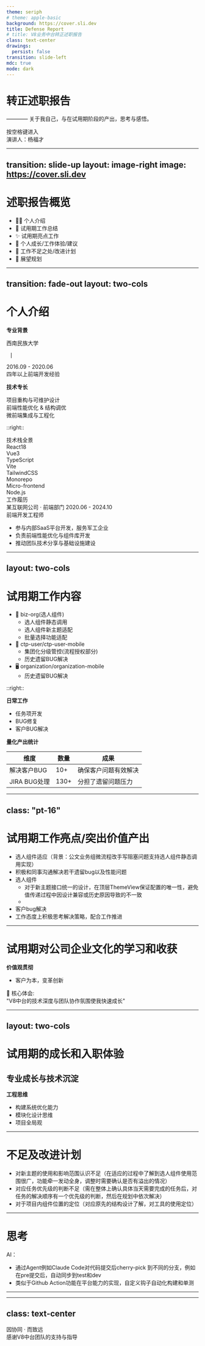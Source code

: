 ```yaml
---
theme: seriph
# theme: apple-basic
background: https://cover.sli.dev
title: Defense Report
# title: V8业务中台转正述职报告
class: text-center
drawings:
  persist: false
transition: slide-left
mdc: true
mode: dark
---
```


<!-- # Template For Work

Probation confirmation defense template.

<div @click="$slidev.nav.next" class="mt-12 py-1" hover:bg="white  op-10">
  Press Space for next page <carbon:arrow-right />
</div> -->

# 转正述职报告

———— 关于我自己，与在试用期阶段的产出，思考与感悟。

<div @click="$slidev.nav.next" class="mt-12 py-1 text-3" hover:bg="white  op-10">
  按空格键进入 <carbon:arrow-right />
</div>

<div class="absolute bottom-15 left-200 flex items-center">
  <span class="text-2.9">演讲人：杨福才</span>
</div>

<SeeyonIcon />

---
transition: slide-up
layout: image-right
image: https://cover.sli.dev
---

<SeeyonIcon />

# <SeeyonText>述职报告概览</SeeyonText>

- 🧑‍💻 个人介绍
- 📅 试用期工作总结
- ✨ 试用期亮点工作
- 🎁 个人成长/工作体验/建议
- 🎈 工作不足之处/改进计划
- 🎉 展望规划

---
transition: fade-out
layout: two-cols
---

<SeeyonIcon />

# <SeeyonText>个人介绍</SeeyonText>

<div class="text-left mt-8">

  **专业背景**
  <div class="mt-6">
   <div class="ml-4 mt-3 space-y-2">
      <div class="flex items-center">
        <carbon:home class="text-red-400 mr-2"/>
        <span class="text-red-500">西南民族大学</span>  <pre> | </pre> 2016.09 - 2020.06
      </div>
      <div class="flex items-center">
        <carbon:api-key class="text-purple-400 mr-2"/> 
        四年以上前端开发经验
      </div>
    </div>
  </div>

  **技术专长**
  <div class="mt-6">
    <div class="ml-4 mt-3 space-y-2">
      <div class="flex items-center">
        <carbon:code class="text-blue-400 mr-2"/>
        项目重构与可维护设计
      </div>
      <div class="flex items-center">
        <carbon:data-vis-2 class="text-purple-400 mr-2"/>
        前端性能优化 & 结构调优
      </div>
      <div class="flex items-center">
        <carbon:deploy-rules class="text-green-400 mr-2"/>
        微前端集成与工程化
      </div>
    </div>
  </div>

</div>

::right::

<div class="mt-8 text-left">
  <div class="flex items-center mb-3 text-blue-300">
    <carbon:code class="mr-2"/>
    技术栈全景
  </div>
  <div class="flex flex-wrap gap-1">
    <div class="px-2 py-1 bg-gray-800 rounded text-xs">React18</div>
    <div class="px-2 py-1 bg-gray-800 rounded text-xs">Vue3</div>
    <div class="px-2 py-1 bg-gray-800 rounded text-xs">TypeScript</div>
    <div class="px-2 py-1 bg-gray-800 rounded text-xs">Vite</div>
    <div class="px-2 py-1 bg-gray-800 rounded text-xs">TailwindCSS</div>
    <div class="px-2 py-1 bg-gray-800 rounded text-xs">Monorepo</div>
    <div class="px-2 py-1 bg-gray-800 rounded text-xs">Micro-frontend</div>
    <div class="px-2 py-1 bg-gray-800 rounded text-xs">Node.js</div>
  </div>
</div>

<div class="mt-10 text-left">
  <div class="text-lg font-bold mb-2 flex items-center">
    <carbon:portfolio class="text-yellow-400 mr-2"/>
    工作履历
  </div>

  <div class="space-y-4">
    <!-- <div class="p-4 bg-gray-800 rounded-lg">
      <div class="flex items-center mb-1">
        <span class="font-semibold text-base text-blue-300">致远互联 · V8业务中台</span>
        <span class="ml-3 text-xs text-gray-400">2025.06 - 至今</span>
      </div>
      <div class="text-sm text-gray-200 mb-1">前端工程师</div>
      <ul class="list-disc ml-5 text-xs text-gray-300 space-y-1">
        <li>负责V8-Cube组件库重构与维护，推动组件复用率提升至85%</li>
        <li>主导中台微前端架构整合，提升系统可扩展性</li>
        <li>参与X-Console控制台性能优化，首屏加载时间缩短46%</li>
        <li>推动前端工程化建设，完善CI/CD流程与代码规范</li>
      </ul>
    </div> -->
    <div class="p-4 bg-gray-800 rounded-lg">
      <div class="flex items-center mb-1">
        <span class="font-semibold text-base text-purple-300">某互联网公司 · 前端部门</span>
        <span class="ml-3 text-xs text-gray-400">2020.06 - 2024.10</span>
      </div>
      <div class="text-sm text-gray-200 mb-1">前端开发工程师</div>
      <ul class="list-disc ml-5 text-xs text-gray-300 space-y-1">
        <li>参与内部SaaS平台开发，服务军工企业</li>
        <li>负责前端性能优化与组件库开发</li>
        <li>推动团队技术分享与基础设施建设</li>
      </ul>
    </div>
  </div>
</div>

---
layout: two-cols
---

<SeeyonIcon />
<!-- <FlowLightEffect /> -->

# <SeeyonText>试用期工作内容</SeeyonText>

- 🧩 biz-org(选人组件)
  - 选人组件静态调用
  - 选人组件新主题适配
  - 批量选择功能适配
- 🚀 ctp-user/ctp-user-mobile
  - 集团化分级管控(流程授权部分)
  - 历史遗留BUG解决
- 🖥️ organization/organization-mobile
  - 历史遗留BUG解决

::right::

**日常工作**
- 任务项开发
- BUG修复
- 客户BUG解决

<div class="mt-4 p-5 rounded-xl">

**量化产出统计**

<!-- <v-clicks> -->

| 维度          | 数量 | 成果 |
|---------------|------|------|
| 解决客户BUG        | 10+ |  确保客户问题有效解决   |
| JIRA BUG处理      | 130+ | 分担了遗留问题压力     |

<!-- </v-clicks> -->
</div>

---
class: "pt-16"
---

<!-- <SeeyonIcon /> -->

<!-- # 技术亮点与突出价值 -->

<!-- <div class="grid grid-cols-2 gap-6 mt-12">
  <div v-click class="p-5 bg-gradient-to-br from-blue-900 to-gray-900 rounded-xl">
    <div class="text-xl text-blue-300 mb-3 flex items-center">
      <carbon:chart-3d class="mr-2" /> 性能突破
    </div>
    <ul class="text-sm ml-4 list-disc space-y-2">
      <li>X-Console首屏加载时间从3.2s → 1.7s</li>
      <li>JS体积优化: 2.4MB → 1.1MB (BundlePhobia分析)</li>
      <li>LCP指标改善: 2.8s → 1.4s</li>
    </ul>
  </div>
  
  <div v-click class="p-5 bg-gradient-to-br from-purple-900 to-gray-900 rounded-xl">
    <div class="text-xl text-purple-300 mb-3 flex items-center">
      <carbon:web-services-container class="mr-2" /> 组件库重构
    </div>
    <ul class="text-sm ml-4 list-disc space-y-2">
      <li>TypeScript类型全覆盖</li>
      <li>Monorepo架构迁移</li>
      <li>文档自动化生成系统</li>
    </ul>
  </div>
  
  <div v-click class="p-5 bg-gradient-to-br from-teal-900 to-gray-900 rounded-xl">
    <div class="text-xl text-teal-300 mb-3 flex items-center">
      <carbon:integration class="mr-2" /> 工程化建设
    </div>
    <ul class="text-sm ml-4 list-disc space-y-2">
      <li>代码提交规范工具链搭建</li>
      <li>CI耗时优化: 32min → 18min</li>
      <li>多环境配置管理系统</li>
    </ul>
  </div>
  
  <div v-click class="p-5 bg-gradient-to-br from-amber-900 to-gray-900 rounded-xl">
    <div class="text-xl text-amber-300 mb-3 flex items-center">
      <carbon:group-resource class="mr-2" /> 团队赋能
    </div>
    <ul class="text-sm ml-4 list-disc space-y-2">
      <li>搭建前端Code Review规范</li>
      <li>组织6次技术分享</li>
      <li>新人Onboarding文档编写</li>
    </ul>
  </div>
</div> -->

<!-- --- -->

<SeeyonIcon />

# <SeeyonText>试用期工作亮点/突出价值产出</SeeyonText>

- 选人组件适应（背景：公文业务组微流程改手写阻塞问题支持选人组件静态调用实现）
- 积极和同事沟通解决若干遗留bug以及性能问题
- 选人组件
  - 对于新主题接口统一的设计，在顶层ThemeView保证配置的唯一性，避免值传递过程中因设计兼容或历史原因导致的不一致
  - 
- 客户bug解决
- 工作态度上积极思考解决策略，配合工作推进

---

<SeeyonIcon />

# 试用期对公司企业文化的学习和收获

<div class="mt-5 text-left">

  **价值观贯彻**
  <ul class="ml-5 mt-3 space-y-2">
    <li>客户为本，变革创新</li>
    <!-- <li>技术前瞻: Vue3组合式API全团队推广</li> -->
    <!-- <li>技术担当: 主导前端基础设施升级</li> -->
  </ul>
</div>

<!-- <div class="mt-5">
  **协作突破**
  <ul class="ml-5 mt-3 space-y-2">
    <li>建立前后端联调Mock平台</li>
    <li>设计团队组件开发规范RFC文档</li>
    <li>主导3个项目技术方案评审</li>
  </ul>
</div> -->

<div class="mt-5 p-3 bg-gray-800 rounded-lg">
  <div class="text-blue-300">🎯 核心体会:</div>
  <div class="italic mt-2">"V8中台的技术深度与团队协作氛围使我快速成长"</div>
</div>

---
layout: two-cols
---

<SeeyonIcon />

# 试用期的成长和入职体验

## 专业成长与技术沉淀

<div class="text-left">

<!-- **技术提升**
- 深入掌握Vue3响应式原理
- Webpack → Vite迁移实践
- 微前端qiankun架构精通
- Web Vitals优化专项 -->

**工程思维**
- 构建系统优化能力
- 模块化设计思维
- 项目全局观

</div>

<!-- ## 个人成长 -->

<!-- ## 工作体验 -->

<!-- ## 建议 -->

---

<!-- <SeeyonIcon /> -->

<!-- # 不足及改进计划 -->

<!-- <div class="text-left">

**待提升领域与改进方案**

<div class="mt-4">

| 领域          | 具体表现                | 优先级 |
|---------------|-------------------------|--------|
| 技术深度      | 底层原理掌握不足       | ⭐⭐⭐    |
| 跨端技术      | React技术栈熟悉度不足  | ⭐⭐     |
| 架构设计      | 复杂系统设计经验欠缺   | ⭐⭐     |
| 业务理解      | 产品思维需强化         | ⭐      |
</div>
</div> -->

<!-- --- -->

<SeeyonIcon />

# 不足及改进计划

- 对新主题的使用和影响范围认识不足（在适应的过程中了解到选人组件使用范围很广，功能牵一发动全身，调整时需要确认是否有溢出的情况）
- 对应任务优先级的判断不足（需在整体上确认具体当天需要完成的任务后，对任务的解决顺序有一个优先级的判断，然后在规划中依次解决）
- 对于项目内组件位置的定位（对应原先的结构设计了解，对工具的使用定位）

---

<SeeyonIcon />

# <SeeyonText>思考</SeeyonText>

AI：
- 通过Agent例如Claude Code对代码提交后cherry-pick 到不同的分支，例如在pre提交后，自动同步到test和dev
- 类似于Github Action功能在平台能力的实现，自定义钩子自动化构建和单测

---

<!-- <SeeyonIcon /> -->

<!-- # 未来技术规划 -->

<!-- <div class="grid grid-cols-3 gap-6 mt-16">
  <div v-click class="p-5 bg-gray-900 rounded-xl shadow-lg">
    <div class="i-logos:react text-4xl mb-3"></div>
    <div class="text-xl">生态深化</div>
    <div class="text-sm mt-2">高级特性实践<br>组件库生态建设</div>
  </div>
  
  <div v-click class="p-5 bg-gray-900 rounded-xl shadow-lg">
    <div class="i-logos:typescript-icon text-4xl mb-3"></div>
    <div class="text-xl">基建升级</div>
    <div class="text-sm mt-2">研发效能工具链<br>可视化部署平台</div>
  </div>
  
  <div v-click class="p-5 bg-gray-900 rounded-xl shadow-lg">
    <div class="i-carbon:ai text-4xl text-purple-400 mb-3"></div>
    <div class="text-xl">AI工程化</div>
    <div class="text-sm mt-2">AIGC辅助开发<br>自动化测试体系</div>
  </div>
</div>

<div v-click class="mt-16 text-xl bg-gradient-to-r from-blue-500 to-purple-500 bg-clip-text text-transparent inline-block p-2">
  技术愿景: 构建业界领先的V8中台前端技术体系
</div> -->

---
class: text-center
---

<SeeyonIcon />

<div class="h-full flex flex-col items-center justify-center">
  <div class="text-5xl font-bold mb-10">
    <span class="text-transparent bg-clip-text bg-gradient-to-r from-blue-400 to-green-400">
      <span>因协同 · 而致远</span>
    </span>
  </div>
  <div class="text-1xl op-80 mt-8">
    感谢V8中台团队的支持与指导
  </div>
</div>
